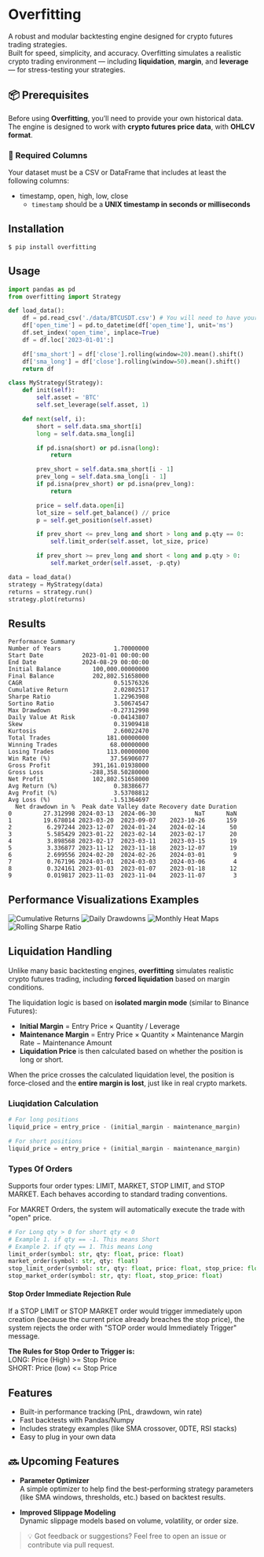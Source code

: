# Overfitting

A robust and modular backtesting engine designed for crypto futures trading strategies.  
Built for speed, simplicity, and accuracy. Overfitting simulates a realistic crypto trading environment — including **liquidation**, **margin**, and **leverage** — for stress-testing your strategies.

## 📦 Prerequisites

Before using **Overfitting**, you’ll need to provide your own historical data.  
The engine is designed to work with **crypto futures price data**, with **OHLCV format**.

### 📁 Required Columns

Your dataset must be a CSV or DataFrame that includes at least the following columns:
- timestamp, open, high, low, close
  - `timestamp` should be a **UNIX timestamp in seconds or milliseconds**

## Installation
    $ pip install overfitting


## Usage
```python
import pandas as pd
from overfitting import Strategy

def load_data():
    df = pd.read_csv('./data/BTCUSDT.csv') # You will need to have your own DATA!
    df['open_time'] = pd.to_datetime(df['open_time'], unit='ms')
    df.set_index('open_time', inplace=True)
    df = df.loc['2023-01-01':]

    df['sma_short'] = df['close'].rolling(window=20).mean().shift()
    df['sma_long'] = df['close'].rolling(window=50).mean().shift()
    return df

class MyStrategy(Strategy):
    def init(self):
        self.asset = 'BTC'
        self.set_leverage(self.asset, 1)

    def next(self, i):
        short = self.data.sma_short[i]
        long = self.data.sma_long[i]

        if pd.isna(short) or pd.isna(long):
            return

        prev_short = self.data.sma_short[i - 1]
        prev_long = self.data.sma_long[i - 1]
        if pd.isna(prev_short) or pd.isna(prev_long):
            return

        price = self.data.open[i]
        lot_size = self.get_balance() // price
        p = self.get_position(self.asset)

        if prev_short <= prev_long and short > long and p.qty == 0:
            self.limit_order(self.asset, lot_size, price)

        if prev_short >= prev_long and short < long and p.qty > 0:
            self.market_order(self.asset, -p.qty)

data = load_data()
strategy = MyStrategy(data)
returns = strategy.run()
strategy.plot(returns)
```

Results
-------
```text
Performance Summary
Number of Years               1.70000000
Start Date           2023-01-01 00:00:00
End Date             2024-08-29 00:00:00
Initial Balance         100,000.00000000
Final Balance           202,802.51658000
CAGR                          0.51576326
Cumulative Return             2.02802517
Sharpe Ratio                  1.22963908
Sortino Ratio                 3.50674547
Max Drawdown                 -0.27312998
Daily Value At Risk          -0.04143807
Skew                          0.31909418
Kurtosis                      2.60022470
Total Trades                181.00000000
Winning Trades               68.00000000
Losing Trades               113.00000000
Win Rate (%)                 37.56906077
Gross Profit            391,161.01938000
Gross Loss             -288,358.50280000
Net Profit              102,802.51658000
Avg Return (%)                0.38386677
Avg Profit (%)                3.53708812
Avg Loss (%)                 -1.51364697
  Net drawdown in %  Peak date Valley date Recovery date Duration
0         27.312998 2024-03-13  2024-06-30           NaT      NaN
1         19.678014 2023-03-20  2023-09-07    2023-10-26      159
2          6.297244 2023-12-07  2024-01-24    2024-02-14       50
3          5.585429 2023-01-22  2023-02-14    2023-02-17       20
4          3.898568 2023-02-17  2023-03-11    2023-03-15       19
5          3.336877 2023-11-12  2023-11-18    2023-12-07       19
6          2.699556 2024-02-20  2024-02-26    2024-03-01        9
7          0.767196 2024-03-01  2024-03-03    2024-03-06        4
8          0.324161 2023-01-03  2023-01-07    2023-01-18       12
9          0.019817 2023-11-03  2023-11-04    2023-11-07        3
```

## Performance Visualizations Examples

![Cumulative Returns](https://raw.githubusercontent.com/dohyunkjuly/overfitting/main/documents/culmulative_returns.png)
![Daily Drawdowns](https://raw.githubusercontent.com/dohyunkjuly/overfitting/main/documents/daily_drawdowns.png)
![Monthly Heat Maps](https://raw.githubusercontent.com/dohyunkjuly/overfitting/main/documents/monthly_heat_maps.png)
![Rolling Sharpe Ratio](https://raw.githubusercontent.com/dohyunkjuly/overfitting/main/documents/rolling_sharpe_ratio.png)

## Liquidation Handling

Unlike many basic backtesting engines, **overfitting** simulates realistic crypto futures trading, including **forced liquidation** based on margin conditions.

The liquidation logic is based on **isolated margin mode** (similar to Binance Futures):

- **Initial Margin** = Entry Price × Quantity / Leverage  
- **Maintenance Margin** = Entry Price × Quantity × Maintenance Margin Rate − Maintenance Amount  
- **Liquidation Price** is then calculated based on whether the position is long or short.

When the price crosses the calculated liquidation level, the position is force-closed and the **entire margin is lost**, just like in real crypto markets.

### Liuqidation Calculation

```python
# For long positions
liquid_price = entry_price - (initial_margin - maintenance_margin)

# For short positions
liquid_price = entry_price + (initial_margin - maintenance_margin)
```

### Types Of Orders
Supports four order types: LIMIT, MARKET, STOP LIMIT, and STOP MARKET. Each behaves according to standard trading conventions.

For MAKRET Orders, the system will automatically execute the trade with "open" price.
```python
# For Long qty > 0 for short qty < 0
# Example 1. if qty == -1. This means Short
# Example 2. if qty == 1. This means Long
limit_order(symbol: str, qty: float, price: float)
market_order(symbol: str, qty: float)
stop_limit_order(symbol: str, qty: float, price: float, stop_price: float)
stop_market_order(symbol: str, qty: float, stop_price: float)
```

#### Stop Order Immediate Rejection Rule
If a STOP LIMIT or STOP MARKET order would trigger immediately upon creation (because the current price already breaches the stop price), the system rejects the order with "STOP order would Immediately Trigger" message.

**The Rules for Stop Order to Trigger is:** <br>
LONG: Price (High) >= Stop Price <br>
SHORT: Price (low) <= Stop Price

## Features

- Built-in performance tracking (PnL, drawdown, win rate)
- Fast backtests with Pandas/Numpy
- Includes strategy examples (like SMA crossover, 0DTE, RSI stacks)
- Easy to plug in your own data

## 🔜 Upcoming Features

- **Parameter Optimizer**  
  A simple optimizer to help find the best-performing strategy parameters (like SMA windows, thresholds, etc.) based on backtest results.

- **Improved Slippage Modeling**  
  Dynamic slippage models based on volume, volatility, or order size.

> 💡 Got feedback or suggestions? Feel free to open an issue or contribute via pull request.
